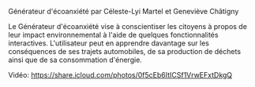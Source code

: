 Générateur d'écoanxiété
par Céleste-Lyi Martel et Geneviève Châtigny

Le Générateur d'écoanxiété vise à conscientiser les citoyens à propos de leur
impact environnemental à l'aide de quelques fonctionnalités interactives.
L'utilisateur peut en apprendre davantage sur les conséquences de ses trajets
automobiles, de sa production de déchets ainsi que de sa consommation d'énergie.

Vidéo:
https://share.icloud.com/photos/0f5cEb6ItICSf1VrwEFxtDkgQ

